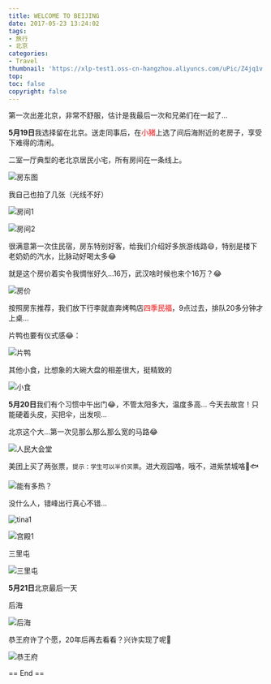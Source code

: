 ```yaml
---
title: WELCOME TO BEIJING
date: 2017-05-23 13:24:02
tags: 
- 旅行
- 北京
categories: 
- Travel
thumbnail: 'https://xlp-test1.oss-cn-hangzhou.aliyuncs.com/uPic/Z4jq1v.png'
top:
toc: false
copyright: false
---
```


第一次出差北京，非常不舒服，估计是我最后一次和兄弟们在一起了...

**5月19日**我选择留在北京。送走同事后，在<b style="color: #F15757">**小猪**</b>上选了间后海附近的老房子，享受下难得的清闲。  

二室一厅典型的老北京居民小宅，所有房间在一条线上。

![房东图](https://xlp-test1.oss-cn-hangzhou.aliyuncs.com/uPic/UM76aO.PNG)

我自己也拍了几张（光线不好）

![房间1](https://xlp-test1.oss-cn-hangzhou.aliyuncs.com/uPic/YBuqEd.jpeg)

![房间2](https://xlp-test1.oss-cn-hangzhou.aliyuncs.com/uPic/QsitzH.jpeg)

很满意第一次住民宿，房东特别好客，给我们介绍好多旅游线路😄，特别是楼下老奶奶的汽水，比脉动好喝太多😂

就是这个房价着实令我惆怅好久...16万，武汉啥时候也来个16万？😂

![房价](https://xlp-test1.oss-cn-hangzhou.aliyuncs.com/uPic/wQURd2.jpeg)

按照房东推荐，我们放下行李就直奔烤鸭店<b style="color: #F15757">**四季民福**</b>，9点过去，排队20多分钟才上桌...

片鸭也要有仪式感😂：

![片鸭](https://xlp-test1.oss-cn-hangzhou.aliyuncs.com/uPic/qUOgQZ.jpeg)

其他小食，比想象的大碗大盘的相差很大，挺精致的

![小食](https://xlp-test1.oss-cn-hangzhou.aliyuncs.com/uPic/4KMoMc.jpeg)

**5月20日**我们有个习惯中午出门😂，不管太阳多大，温度多高... 今天去故宫！只能硬着头皮，买把伞，出发呗...

北京这个大...第一次见那么那么那么宽的马路😂

![人民大会堂](https://xlp-test1.oss-cn-hangzhou.aliyuncs.com/uPic/5I45uW.jpeg)

美团上买了两张票，`提示：学生可以半价买票`。进大观园咯，哦不，进紫禁城咯🐶🐟

![能有多热？](https://xlp-test1.oss-cn-hangzhou.aliyuncs.com/uPic/x24agh.jpeg)

没什么人，错峰出行真心不错...

![tina1](https://xlp-test1.oss-cn-hangzhou.aliyuncs.com/uPic/TK2Y2F.jpeg)

![宫殿1](https://xlp-test1.oss-cn-hangzhou.aliyuncs.com/uPic/5ba1xu.jpeg)

三里屯

![三里屯](https://xlp-test1.oss-cn-hangzhou.aliyuncs.com/uPic/gkFj7O.jpeg)

**5月21日**北京最后一天

后海

![后海](https://xlp-test1.oss-cn-hangzhou.aliyuncs.com/uPic/2tkikN.jpeg)

恭王府许了个愿，20年后再去看看？兴许实现了呢🐶

![恭王府](https://xlp-test1.oss-cn-hangzhou.aliyuncs.com/uPic/5hDpxv.jpeg)

== End ==  
